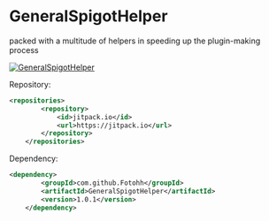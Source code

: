 # GeneralSpigotHelper
packed with a multitude of helpers in speeding up the plugin-making process

[![GeneralSpigotHelper](https://jitpack.io/v/Fotohh/GeneralSpigotHelper.svg)](https://jitpack.io/#Fotohh/GeneralSpigotHelper)

Repository: 
```xml
<repositories>
		<repository>
		    <id>jitpack.io</id>
		    <url>https://jitpack.io</url>
		</repository>
	</repositories>
```
Dependency:
``` xml
<dependency>
	    <groupId>com.github.Fotohh</groupId>
	    <artifactId>GeneralSpigotHelper</artifactId>
	    <version>1.0.1</version>
	</dependency>
```
